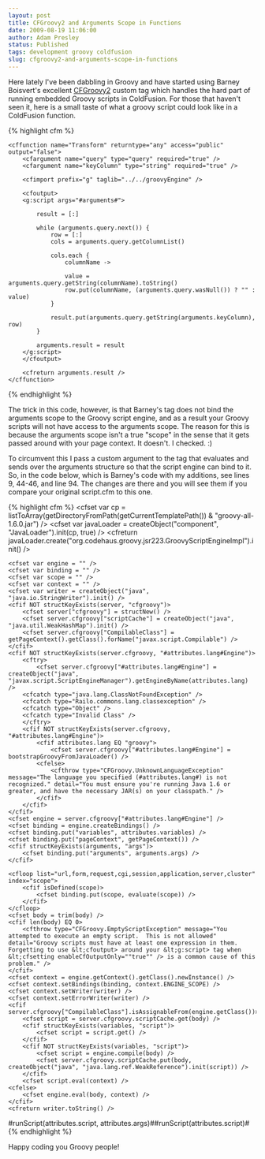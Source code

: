 ```yaml
---
layout: post
title: CFGroovy2 and Arguments Scope in Functions
date: 2009-08-19 11:06:00
author: Adam Presley
status: Published
tags: development groovy coldfusion
slug: cfgroovy2-and-arguments-scope-in-functions
---
```


Here lately I've been dabbling in Groovy and have started using Barney
Boisvert's excellent [CFGroovy2](http://www.barneyb.com/barneyblog/projects/cfgroovy2/) 
custom tag which handles the hard part of running embedded Groovy 
scripts in ColdFusion. For those that haven't seen it, here is a small 
taste of what a groovy script could look like in a ColdFusion function.  

{% highlight cfm %}
<cfcomponent>

	<cffunction name="Transform" returntype="any" access="public" output="false">
		<cfargument name="query" type="query" required="true" />
		<cfargument name="keyColumn" type="string" required="true" />

		<cfimport prefix="g" taglib="../../groovyEngine" />

		<cfoutput>
		<g:script args="#arguments#">

			result = [:]

			while (arguments.query.next()) {
				row = [:]
				cols = arguments.query.getColumnList()

				cols.each { 
					columnName -> 

					value = arguments.query.getString(columnName).toString()
					row.put(columnName, (arguments.query.wasNull()) ? "" : value)
				}

				result.put(arguments.query.getString(arguments.keyColumn), row)
			}

			arguments.result = result
		</g:script>
		</cfoutput>

		<cfreturn arguments.result />
	</cffunction>

</cfcomponent>
{% endhighlight %}

The trick in this code, however, is that Barney's tag does not bind the
arguments scope to the Groovy script engine, and as a result your Groovy
scripts will not have access to the arguments scope. The reason for this
is because the arguments scope isn't a true "scope" in the sense that it
gets passed around with your page context. It doesn't. I checked. :)   
  
To circumvent this I pass a custom argument to the tag that evaluates
and sends over the arguments structure so that the script engine can
bind to it. So, in the code below, which is Barney's code with my
additions, see lines 9, 44-46, and line 94. The changes are there and
you will see them if you compare your original script.cfm to this one.  
  
{% highlight cfm %}
<cfsilent>
<cffunction name="bootstrapGroovyFromJavaLoader" access="private" output="false" returntype="any">
	<cfset var cp = listToArray(getDirectoryFromPath(getCurrentTemplatePath()) & "groovy-all-1.6.0.jar") />
	<cfset var javaLoader = createObject("component", "JavaLoader").init(cp, true) />
	<cfreturn javaLoader.create("org.codehaus.groovy.jsr223.GroovyScriptEngineImpl").init() />
</cffunction>

<cffunction name="runScript" access="private" output="false" returntype="string">
	<cfargument name="body" type="string" required="true" />
	<cfargument name="args" type="struct" required="false" />

	<cfset var engine = "" />
	<cfset var binding = "" />
	<cfset var scope = "" />
	<cfset var context = "" />
	<cfset var writer = createObject("java", "java.io.StringWriter").init() />
	<cfif NOT structKeyExists(server, "cfgroovy")>
		<cfset server["cfgroovy"] = structNew() />
		<cfset server.cfgroovy["scriptCache"] = createObject("java", "java.util.WeakHashMap").init() />
		<cfset server.cfgroovy["CompilableClass"] = getPageContext().getClass().forName("javax.script.Compilable") />
	</cfif>
	<cfif NOT structKeyExists(server.cfgroovy, "#attributes.lang#Engine")>
		<cftry>
			<cfset server.cfgroovy["#attributes.lang#Engine"] = createObject("java", "javax.script.ScriptEngineManager").getEngineByName(attributes.lang) />
		<cfcatch type="java.lang.ClassNotFoundException" />
		<cfcatch type="Railo.commons.lang.classexception" />
		<cfcatch type="Object" />
		<cfcatch type="Invalid Class" />
		</cftry>
		<cfif NOT structKeyExists(server.cfgroovy, "#attributes.lang#Engine")>
			<cfif attributes.lang EQ "groovy">
				<cfset server.cfgroovy["#attributes.lang#Engine"] = bootstrapGroovyFromJavaLoader() />
			<cfelse>
				<cfthrow type="CFGroovy.UnknownLanguageException" message="The language you specified (#attributes.lang#) is not recognized." detail="You must ensure you're running Java 1.6 or greater, and have the necessary JAR(s) on your classpath." />
			</cfif>
		</cfif>
	</cfif>
	<cfset engine = server.cfgroovy["#attributes.lang#Engine"] />
	<cfset binding = engine.createBindings() />
	<cfset binding.put("variables", attributes.variables) />
	<cfset binding.put("pageContext", getPageContext()) />
	<cfif structKeyExists(arguments, "args")>
		<cfset binding.put("arguments", arguments.args) />
	</cfif>

	<cfloop list="url,form,request,cgi,session,application,server,cluster" index="scope">
		<cfif isDefined(scope)>
			<cfset binding.put(scope, evaluate(scope)) />
		</cfif>
	</cfloop>
	<cfset body = trim(body) />
	<cfif len(body) EQ 0>
		<cfthrow type="CFGroovy.EmptyScriptException" message="You attempted to execute an empty script.  This is not allowed" detail="Groovy scripts must have at least one expression in them.  Forgetting to use &lt;cfoutput> around your &lt;g:script> tag when &lt;cfsetting enableCfOutputOnly=""true"" /> is a common cause of this problem." />
	</cfif>
	<cfset context = engine.getContext().getClass().newInstance() />
	<cfset context.setBindings(binding, context.ENGINE_SCOPE) />
	<cfset context.setWriter(writer) />
	<cfset context.setErrorWriter(writer) />
	<cfif server.cfgroovy["CompilableClass"].isAssignableFrom(engine.getClass())>
		<cfset script = server.cfgroovy.scriptCache.get(body) />
		<cfif structKeyExists(variables, "script")>
			<cfset script = script.get() />
		</cfif>
		<cfif NOT structKeyExists(variables, "script")>
			<cfset script = engine.compile(body) />
			<cfset server.cfgroovy.scriptCache.put(body, createObject("java", "java.lang.ref.WeakReference").init(script)) />
		</cfif>
		<cfset script.eval(context) />
	<cfelse>
		<cfset engine.eval(body, context) />
	</cfif>
	<cfreturn writer.toString() />
</cffunction>
<cfif thisTag.executionMode EQ "start">
	<cfparam name="attributes.language" default="groovy" />
	<cfparam name="attributes.lang" default="#attributes.language#" />
	<cfparam name="attributes.variables" default="#caller#" />
	<cfif NOT structKeyExists(attributes, "script") AND NOT thisTag.hasEndTag>
		<cfthrow type="CFGroovy.NoScriptException" message="No script was supplied <g:script> tag." detail="The <g:script> tag required either a body or a 'script' attribute contining the Groovy script to execute." />
	</cfif>
<cfelse><!--- executionMode EQ "end" --->
	<cfif NOT structKeyExists(attributes, "script")>
		<cfset attributes.script = thisTag.generatedContent />
	</cfif>
	<cfset thisTag.generatedContent = "" />
</cfif>
<!--- forgive the missing linebreak - it's to avoid an unwanted line break in the caller's output --->
</cfsilent><cfif structKeyExists(attributes, "script") AND (NOT thisTag.hasEndTag OR thisTag.executionMode EQ "end")><cfoutput><cfif structKeyExists(attributes, "args")>#runScript(attributes.script, attributes.args)#<cfelse>#runScript(attributes.script)#</cfif></cfoutput></cfif>
{% endhighlight %}

Happy coding you Groovy people!
